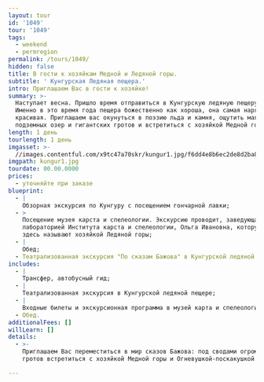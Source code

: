 ```yaml
---
layout: tour
id: '1049'
tour: '1049'
tags:
  - weekend
  - permregion
permalink: /tours/1049/
hidden: false
title: В гости к хозяйкам Медной и Ледяной горы.
subtitle: ' Кунгурская Ледяная пещера.'
intro: Приглашаем Вас в гости к хозяйке!
summary: >-
  Наступает весна. Пришло время отправиться в Кунгурскую ледяную пещеру пещеру.
  Именно в это время года пещера божественно как хороша, она самая нарядная и
  красивая. Приглашаем вас окунуться в поэзию льда и камня, ощутить магию
  подземных озер и гигантских гротов и встретиться с хозяйкой Медной горы!
length: 1 день
tourlength: 1 день
imgasset: >-
  //images.contentful.com/x9tc47a70skr/kungur1.jpg/f6dd4e8b6ec2de8d2ba8a6d4ab787d17/kungur1.jpg
imgpath: kungur1.jpg
tourdate: 00.00.0000
prices:
  - уточняйте при заказе
blueprint:
  - |
    Обзорная экскурсия по Кунгуру с посещением гончарной лавки;
  - >
    Посещение музея карста и спелеологии. Экскурсию проводит, заведующая
    лабораторией Института карста и спелеологии, Ольга Ивановна, которую все
    здесь называют хозяйкой Ледяной горы;
  - |
    Обед;
  - Театрализованная экскурсия "По сказам Бажова" в Кунгурской ледяной пещере".
includes:
  - |
    Трансфер, автобусный гид;
  - |
    Театрализованная экскурсия в Кунгурской ледяной пещере;
  - |
    Входные билеты и экскурсионная программа в музей карта и спелеологии;
  - Обед.
additionalFees: []
willLearn: []
details:
  - >-
    Приглашаем Вас переместиться в мир сказов Бажова: под сводами огромных
    гротов встретиться с хозяйкой Медной горы и Огневушкой-поскакушкой.

---
```

